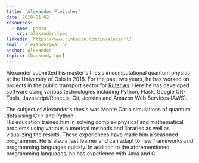 ```yaml
---
title: "Alexander Fleischer"
date: 2018-01-02
resources:
  - name: photo
    src: alexander.jpeg
linkedin: https://www.linkedin.com/in/alexanfl/
email: alexander@xal.no
anchor: alexander
topics: [backend, hpc]
---
```

Alexander submitted his master's thesis in computational quantum physics at
the University of Oslo in 2018. 
For the past two years, he has worked on projects in the public 
transport sector for [Ruter As](https://www.ruter.no). Here he has developed
software using various technologies including Python, Flask, Google OR-Tools,
Javascript/React.js, Git, Jenkins and Amazon Web Services (AWS).
<!--more-->
The subject of Alexander's thesis was Monte Carlo simulations of quantum dots
using C++ and Python.  
His education trained him in solving complex physical and 
mathematical problems using various numerical methods and libraries
as well as visualizing the results. 
These experiences have made him a seasoned programmer. 
He is also a fast learner and can adapt to new frameworks and
programming languages quickly.
In addition to the aforementioned programming languages, he has experience
with Java and C.
